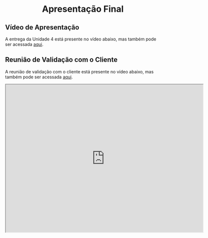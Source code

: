 <h1 align="center"><b>Apresentação Final</b></h1>

## Vídeo de Apresentação

A entrega da Unidade 4 está presente no vídeo abaixo, mas também pode ser acessada [aqui]().

<center>


</center>

## Reunião de Validação com o Cliente

A reunião de validação com o cliente está presente no vídeo abaixo, mas também pode ser acessada [aqui](https://drive.google.com/file/d/1Jf8X84Q4UNcu1Kl5ThTbzlYlvkrL59Rl/view?usp=sharing).

<iframe src="https://drive.google.com/file/d/1Jf8X84Q4UNcu1Kl5ThTbzlYlvkrL59Rl/preview" width="640" height="480" allow="autoplay"></iframe>